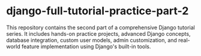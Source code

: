 # django-full-tutorial-practice-part-2
This repository contains the second part of a comprehensive Django tutorial series. It includes hands-on practice projects, advanced Django concepts, database integration, custom user models, admin customization, and real-world feature implementation using Django's built-in tools.

